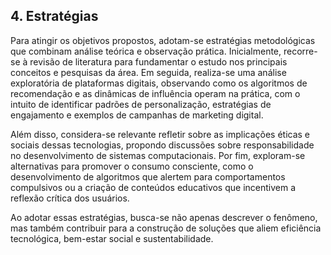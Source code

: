 ## **4\. Estratégias**

Para atingir os objetivos propostos, adotam-se estratégias metodológicas que combinam análise teórica e observação prática. Inicialmente, recorre-se à revisão de literatura para fundamentar o estudo nos principais conceitos e pesquisas da área. Em seguida, realiza-se uma análise exploratória de plataformas digitais, observando como os algoritmos de recomendação e as dinâmicas de influência operam na prática, com o intuito de identificar padrões de personalização, estratégias de engajamento e exemplos de campanhas de marketing digital.

Além disso, considera-se relevante refletir sobre as implicações éticas e sociais dessas tecnologias, propondo discussões sobre responsabilidade no desenvolvimento de sistemas computacionais. Por fim, exploram-se alternativas para promover o consumo consciente, como o desenvolvimento de algoritmos que alertem para comportamentos compulsivos ou a criação de conteúdos educativos que incentivem a reflexão crítica dos usuários.

Ao adotar essas estratégias, busca-se não apenas descrever o fenômeno, mas também contribuir para a construção de soluções que aliem eficiência tecnológica, bem-estar social e sustentabilidade.

##
